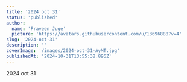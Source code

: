 ```yaml
---
title: '2024 oct 31'
status: 'published'
author:
  name: 'Praveen Juge'
  picture: 'https://avatars.githubusercontent.com/u/13696888?v=4'
slug: '2024-oct-31'
description: ''
coverImage: '/images/2024-oct-31-AyMT.jpg'
publishedAt: '2024-10-31T13:55:38.896Z'
---
```


2024 oct 31